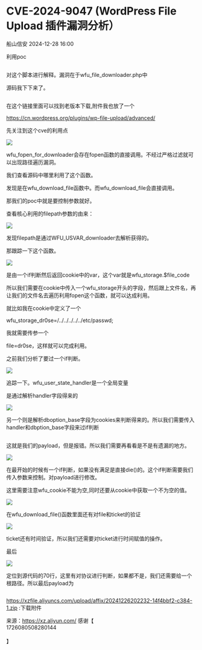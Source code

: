 #  CVE-2024-9047 (WordPress File Upload 插件漏洞分析）   
 船山信安   2024-12-28 16:00  
  
利用poc  
```
```  
  
对这个脚本进行解释。漏洞在于wfu_file_downloader.php中  
  
源码我下下来了。  
```
```  
  
在这个链接里面可以找到老版本下载,附件我也放了一个  
  
https://cn.wordpress.org/plugins/wp-file-upload/advanced/  
  
先关注到这个cve的利用点  
  
![](https://mmbiz.qpic.cn/mmbiz_png/7nIrJAgaibicO7bgeDqJItgjic3KamOWY4630PlntOic761bQalhzakruXzevkILURj2Qf8cd9ribrbjbWxxUQ0aOxQ/640?wx_fmt=png&from=appmsg "")  
  
wfu_fopen_for_downloader会存在fopen函数的直接调用。不经过严格过滤就可以出现路径遍历漏洞。  
  
我们查看源码中哪里利用了这个函数。  
  
发现是在wfu_download_file函数中。而wfu_download_file会直接调用。  
  
那我们的poc中就是要控制参数就好。  
  
查看核心利用的filepath参数的由来：  
  
![](https://mmbiz.qpic.cn/mmbiz_png/7nIrJAgaibicO7bgeDqJItgjic3KamOWY460xk8vnDGKdzwU8dSfxjtCBicN5IicZE6sKiaQwjWhNZXGfBwj7icmO3Zsw/640?wx_fmt=png&from=appmsg "")  
  
发现filepath是通过WFU_USVAR_downloader去解析获得的。  
  
那跟踪一下这个函数。  
  
![](https://mmbiz.qpic.cn/mmbiz_png/7nIrJAgaibicO7bgeDqJItgjic3KamOWY461qGnQLDVfibh0JUXLg9MoicVeGFTDpEngmJQD6qY7rA0HK7GO7em7Kxw/640?wx_fmt=png&from=appmsg "")  
  
  
是由一个if判断然后返回cookie中的var，这个var就是wfu_storage.$file_code  
  
所以我们需要在cookie中传入一个wfu_storage开头的字段，然后跟上文件名，再让我们的文件名去遍历利用fopen这个函数，就可以达成利用。  
  
就比如我在cookie中定义了一个  
  
wfu_storage_dr0se=/../../../../../etc/passwd;  
  
我就需要传参一个  
  
file=dr0se，这样就可以完成利用。  
  
之前我们分析了要过一个if判断。  
  
![](https://mmbiz.qpic.cn/mmbiz_png/7nIrJAgaibicO7bgeDqJItgjic3KamOWY46uVXOuk5JBkZ3icicET1AeLKFTP4W5hJl24vB5KiaRxsP0eSOb8ABAP2DQ/640?wx_fmt=png&from=appmsg "")  
  
追踪一下。wfu_user_state_handler是一个全局变量  
  
是通过解析handler字段得来的  
  
![](https://mmbiz.qpic.cn/mmbiz_png/7nIrJAgaibicO7bgeDqJItgjic3KamOWY460EIytErwfI9MYoWfAUstHX4PcYOlXN3pgT4U02icyWBapQgpdrb7UEA/640?wx_fmt=png&from=appmsg "")  
  
  
另一个则是解析dboption_base字段为cookies来判断得来的。所以我们需要传入handler和dbption_base字段来过if判断  
```
```  
  
这就是我们的payload，但是报错。所以我们需要再看看是不是有遗漏的地方。  
  
![](https://mmbiz.qpic.cn/mmbiz_png/7nIrJAgaibicO7bgeDqJItgjic3KamOWY46yYYv6268LWmWTibx09N7Xbxu4sicqm4r2dtwUZe9mWDiaubrCR4dtnU9Q/640?wx_fmt=png&from=appmsg "")  
  
在最开始的时候有一个if判断，如果没有满足是直接die()的。这个if判断需要我们传入参数来控制。对payload进行修改。  
  
这里需要注意wfu_cookie不能为空,同时还要从cookie中获取一个不为空的值。  
  
![](https://mmbiz.qpic.cn/mmbiz_png/7nIrJAgaibicO7bgeDqJItgjic3KamOWY46mTicibc2WyTd0G5MjcCiasn1bBZuxlibXgY9ibF3xww8V8PpsFkDTpvCaog/640?wx_fmt=png&from=appmsg "")  
  
  
在wfu_download_file()函数里面还有对file和ticket的验证  
  
![](https://mmbiz.qpic.cn/mmbiz_png/7nIrJAgaibicO7bgeDqJItgjic3KamOWY46YPSGgeib2LpHYJu314nQ8oaHLQ7ibqtGNsmfcC0WDOJlsGSRXRhIfDoQ/640?wx_fmt=png&from=appmsg "")  
  
  
ticket还有时间验证，所以我们还需要对ticket进行时间赋值的操作。  
  
最后  
  
![](https://mmbiz.qpic.cn/mmbiz_png/7nIrJAgaibicO7bgeDqJItgjic3KamOWY46mHLlS8UkqaxV72M4xUxJ8GNia80ic0tOZYwF2CDAGyAicibNWnPNsia2Kfg/640?wx_fmt=png&from=appmsg "")  
  
定位到源代码的70行，这里有对协议进行判断，如果都不是，我们还需要给一个根路径。所以最后payload为  
```
```  
  
https://xzfile.aliyuncs.com/upload/affix/20241226202232-14f4bbf2-c384-1.zip :下载附件  
  
来源：https://xz.aliyun.com/ 感谢【  
1726080508280144  
   
】  
  
